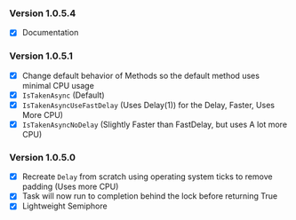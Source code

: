 ### Version 1.0.5.4
- [x] Documentation

### Version 1.0.5.1
- [x] Change default behavior of Methods so the default method uses minimal CPU usage
- [x] `IsTakenAsync` (Default)
- [x] `IsTakenAsyncUseFastDelay` (Uses Delay(1)) for the Delay, Faster, Uses More CPU)
- [x] `IsTakenAsyncNoDelay` (Slightly Faster than FastDelay, but uses A lot more CPU)

### Version 1.0.5.0
- [x] Recreate `Delay` from scratch using operating system ticks to remove padding (Uses more CPU)
- [x] Task will now run to completion behind the lock before returning True
- [x] Lightweight Semiphore
